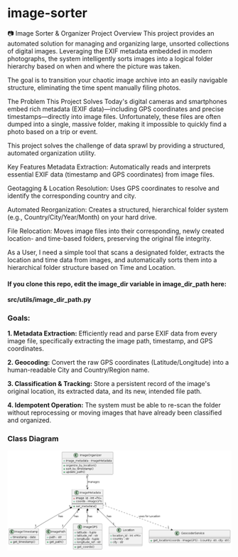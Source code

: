 # image-sorter

📷 Image Sorter & Organizer
Project Overview
This project provides an automated solution for managing and organizing large, unsorted collections of digital images. Leveraging the EXIF metadata embedded in modern photographs, the system intelligently sorts images into a logical folder hierarchy based on when and where the picture was taken.

The goal is to transition your chaotic image archive into an easily navigable structure, eliminating the time spent manually filing photos.

The Problem This Project Solves
Today's digital cameras and smartphones embed rich metadata (EXIF data)—including GPS coordinates and precise timestamps—directly into image files. Unfortunately, these files are often dumped into a single, massive folder, making it impossible to quickly find a photo based on a trip or event.

This project solves the challenge of data sprawl by providing a structured, automated organization utility.

Key Features
Metadata Extraction: Automatically reads and interprets essential EXIF data (timestamp and GPS coordinates) from image files.

Geotagging & Location Resolution: Uses GPS coordinates to resolve and identify the corresponding country and city.

Automated Reorganization: Creates a structured, hierarchical folder system (e.g., Country/City/Year/Month) on your hard drive.

File Relocation: Moves image files into their corresponding, newly created location- and time-based folders, preserving the original file integrity.

As a User, I need a simple tool that scans a designated folder, extracts the location and time data from images, and automatically sorts them into a hierarchical folder structure based on Time and Location.


#### If you clone this repo, edit the image_dir variable in image_dir_path here:
**src/utils/image_dir_path.py**


### Goals:

**1. Metadata Extraction:** Efficiently read and parse EXIF data from every image file, specifically extracting the image path, timestamp, and GPS coordinates.

**2. Geocoding:** Convert the raw GPS coordinates (Latitude/Longitude) into a human-readable City and Country/Region name.

**3. Classification & Tracking:** Store a persistent record of the image's original location, its extracted data, and its new, intended file path.

**4. Idempotent Operation:** The system must be able to re-scan the folder without reprocessing or moving images that have already been classified and organized.


### Class Diagram

![alt text](assets/architecture/diagrams/class_diagram.png)
 
